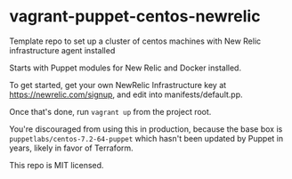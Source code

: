# vagrant-puppet-centos-newrelic
Template repo to set up a cluster of centos machines with New Relic infrastructure agent installed

Starts with Puppet modules for New Relic and Docker installed. 

To get started, get your own NewRelic Infrastructure key at https://newrelic.com/signup, and edit into manifests/default.pp.

Once that's done, run ```vagrant up``` from the project root. 

You're discouraged from using this in production, because the base box is ```puppetlabs/centos-7.2-64-puppet``` which hasn't been updated by Puppet in years, likely in favor of Terraform.

This repo is MIT licensed. 
